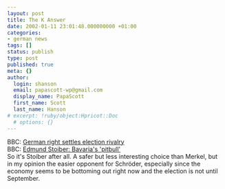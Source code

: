```yaml
---
layout: post
title: The K Answer
date: 2002-01-11 23:01:48.000000000 +01:00
categories:
- german news
tags: []
status: publish
type: post
published: true
meta: {}
author:
  login: shanson
  email: papascott-wp@gmail.com
  display_name: PapaScott
  first_name: Scott
  last_name: Hanson
# excerpt: !ruby/object:Hpricot::Doc
  # options: {}
---
```

<p>BBC: <a href="http://news.bbc.co.uk/hi/english/world/europe/newsid_1755000/1755686.stm">German right settles election rivalry</a><br />
BBC: <a href="http://news.bbc.co.uk/hi/english/world/europe/newsid_1756000/1756007.stm">Edmund Stoiber: Bavaria's 'pitbull'</a><br />
So it's Stoiber after all. A safer but less interesting choice than Merkel, but in my opinion the easier opponent for Schröder, especially since the economy seems to be bottoming out right now and the election is not until September.</p>

